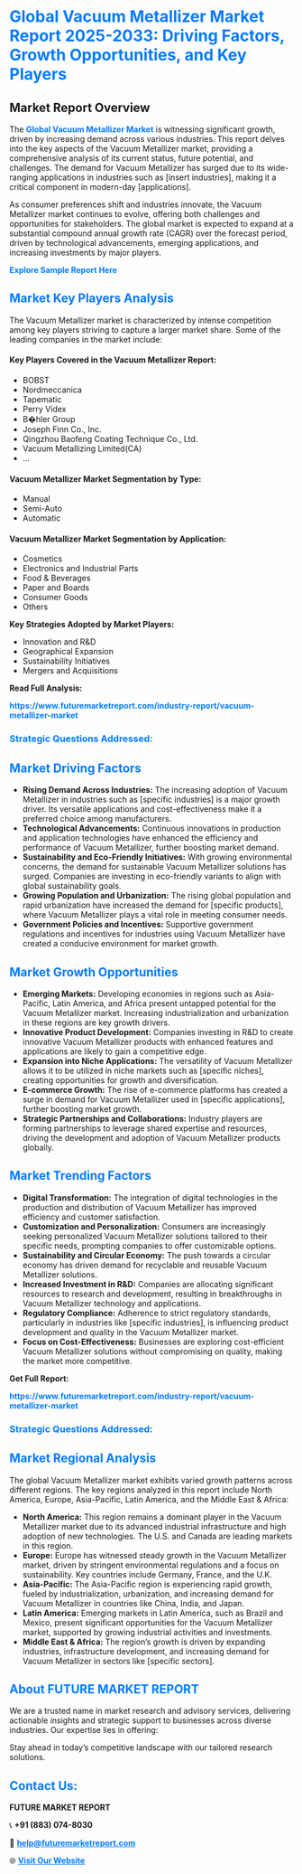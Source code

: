 <h1 style="color: #007BFF;">Global Vacuum Metallizer Market Report 2025-2033: Driving Factors, Growth Opportunities, and Key Players</h1>

<section id="overview">
<h2>Market Report Overview</h2>
<p>The <a href="https://www.futuremarketreport.com/industry-report/vacuum-metallizer-market" style="color: #007BFF; text-decoration: none;"><strong>Global Vacuum Metallizer Market</strong></a> is witnessing significant growth, driven by increasing demand across various industries. This report delves into the key aspects of the Vacuum Metallizer market, providing a comprehensive analysis of its current status, future potential, and challenges. The demand for Vacuum Metallizer has surged due to its wide-ranging applications in industries such as [insert industries], making it a critical component in modern-day [applications].</p>
<p>As consumer preferences shift and industries innovate, the Vacuum Metallizer market continues to evolve, offering both challenges and opportunities for stakeholders. The global market is expected to expand at a substantial compound annual growth rate (CAGR) over the forecast period, driven by technological advancements, emerging applications, and increasing investments by major players.</p>
</section>

<section id="overview">
<p><a href="https://www.futuremarketreport.com/request-sample/reportId=105445" style="color: #007BFF; text-decoration: none;"><strong>Explore Sample Report Here</strong></a></p>
</section>

<section id="key-players">
<h2 style="color: #007BFF;">Market Key Players Analysis</h2>
<p>The Vacuum Metallizer market is characterized by intense competition among key players striving to capture a larger market share. Some of the leading companies in the market include:</p>
<h4>Key Players Covered in the Vacuum Metallizer Report:</h4>
<ul><li>BOBST</li><li>Nordmeccanica</li><li>Tapematic</li><li>Perry Videx</li><li>B�hler Group</li><li>Joseph Finn Co., Inc.</li><li>Qingzhou Baofeng Coating Technique Co., Ltd.</li><li>Vacuum Metallizing Limited(CA)</li><li>...</li></ul>
<h4>Vacuum Metallizer Market Segmentation by Type:</h4>
<ul><li>Manual</li><li>Semi-Auto</li><li>Automatic</li></ul>

<h4>Vacuum Metallizer Market Segmentation by Application:</h4>
<ul><li>Cosmetics</li><li>Electronics and Industrial Parts</li><li>Food &amp; Beverages</li><li>Paper and Boards</li><li>Consumer Goods</li><li>Others</li></ul>
<p><strong>Key Strategies Adopted by Market Players:</strong></p>
<ul>
<li>Innovation and R&D</li>
<li>Geographical Expansion</li>
<li>Sustainability Initiatives</li>
<li>Mergers and Acquisitions</li>
</ul>
</section>

<section>
<p><strong>Read Full Analysis: </strong></p><a href="https://www.futuremarketreport.com/industry-report/vacuum-metallizer-market" style="color: #007BFF; text-decoration: none;"><strong>https://www.futuremarketreport.com/industry-report/vacuum-metallizer-market</strong></a>
<h3 style="color: #007BFF;">Strategic Questions Addressed:</h3>
</section>

<section id="driving-factors">
<h2 style="color: #007BFF;">Market Driving Factors</h2>
<ul>
<li><strong>Rising Demand Across Industries:</strong> The increasing adoption of Vacuum Metallizer in industries such as [specific industries] is a major growth driver. Its versatile applications and cost-effectiveness make it a preferred choice among manufacturers.</li>
<li><strong>Technological Advancements:</strong> Continuous innovations in production and application technologies have enhanced the efficiency and performance of Vacuum Metallizer, further boosting market demand.</li>
<li><strong>Sustainability and Eco-Friendly Initiatives:</strong> With growing environmental concerns, the demand for sustainable Vacuum Metallizer solutions has surged. Companies are investing in eco-friendly variants to align with global sustainability goals.</li>
<li><strong>Growing Population and Urbanization:</strong> The rising global population and rapid urbanization have increased the demand for [specific products], where Vacuum Metallizer plays a vital role in meeting consumer needs.</li>
<li><strong>Government Policies and Incentives:</strong> Supportive government regulations and incentives for industries using Vacuum Metallizer have created a conducive environment for market growth.</li>
</ul>
</section>

<section id="growth-opportunities">
<h2 style="color: #007BFF;">Market Growth Opportunities</h2>
<ul>
<li><strong>Emerging Markets:</strong> Developing economies in regions such as Asia-Pacific, Latin America, and Africa present untapped potential for the Vacuum Metallizer market. Increasing industrialization and urbanization in these regions are key growth drivers.</li>
<li><strong>Innovative Product Development:</strong> Companies investing in R&D to create innovative Vacuum Metallizer products with enhanced features and applications are likely to gain a competitive edge.</li>
<li><strong>Expansion into Niche Applications:</strong> The versatility of Vacuum Metallizer allows it to be utilized in niche markets such as [specific niches], creating opportunities for growth and diversification.</li>
<li><strong>E-commerce Growth:</strong> The rise of e-commerce platforms has created a surge in demand for Vacuum Metallizer used in [specific applications], further boosting market growth.</li>
<li><strong>Strategic Partnerships and Collaborations:</strong> Industry players are forming partnerships to leverage shared expertise and resources, driving the development and adoption of Vacuum Metallizer products globally.</li>
</ul>
</section>

<section id="trending-factors">
<h2 style="color: #007BFF;">Market Trending Factors</h2>
<ul>
<li><strong>Digital Transformation:</strong> The integration of digital technologies in the production and distribution of Vacuum Metallizer has improved efficiency and customer satisfaction.</li>
<li><strong>Customization and Personalization:</strong> Consumers are increasingly seeking personalized Vacuum Metallizer solutions tailored to their specific needs, prompting companies to offer customizable options.</li>
<li><strong>Sustainability and Circular Economy:</strong> The push towards a circular economy has driven demand for recyclable and reusable Vacuum Metallizer solutions.</li>
<li><strong>Increased Investment in R&D:</strong> Companies are allocating significant resources to research and development, resulting in breakthroughs in Vacuum Metallizer technology and applications.</li>
<li><strong>Regulatory Compliance:</strong> Adherence to strict regulatory standards, particularly in industries like [specific industries], is influencing product development and quality in the Vacuum Metallizer market.</li>
<li><strong>Focus on Cost-Effectiveness:</strong> Businesses are exploring cost-efficient Vacuum Metallizer solutions without compromising on quality, making the market more competitive.</li>
</ul>
</section>

<section>
<p><strong>Get Full Report: </strong></p><a href="https://www.futuremarketreport.com/industry-report/vacuum-metallizer-market" style="color: #007BFF; text-decoration: none;"><strong>https://www.futuremarketreport.com/industry-report/vacuum-metallizer-market</strong></a>
<h3 style="color: #007BFF;">Strategic Questions Addressed:</h3>
</section>


<section id="regional-analysis">
<h2 style="color: #007BFF;">Market Regional Analysis</h2>
<p>The global Vacuum Metallizer market exhibits varied growth patterns across different regions. The key regions analyzed in this report include North America, Europe, Asia-Pacific, Latin America, and the Middle East & Africa:</p>
<ul>
<li><strong>North America:</strong> This region remains a dominant player in the Vacuum Metallizer market due to its advanced industrial infrastructure and high adoption of new technologies. The U.S. and Canada are leading markets in this region.</li>
<li><strong>Europe:</strong> Europe has witnessed steady growth in the Vacuum Metallizer market, driven by stringent environmental regulations and a focus on sustainability. Key countries include Germany, France, and the U.K.</li>
<li><strong>Asia-Pacific:</strong> The Asia-Pacific region is experiencing rapid growth, fueled by industrialization, urbanization, and increasing demand for Vacuum Metallizer in countries like China, India, and Japan.</li>
<li><strong>Latin America:</strong> Emerging markets in Latin America, such as Brazil and Mexico, present significant opportunities for the Vacuum Metallizer market, supported by growing industrial activities and investments.</li>
<li><strong>Middle East & Africa:</strong> The region’s growth is driven by expanding industries, infrastructure development, and increasing demand for Vacuum Metallizer in sectors like [specific sectors].</li>
</ul>
</section>

<footer>
<h2 style="color: #007BFF;">About FUTURE MARKET REPORT</h2>
<p>We are a trusted name in market research and advisory services, delivering actionable insights and strategic support to businesses across diverse industries. Our expertise lies in offering:</p>

<p>Stay ahead in today’s competitive landscape with our tailored research solutions.</p>

<h2 style="color: #007BFF;">Contact Us:</h2>
<p><strong>FUTURE MARKET REPORT</strong></p>
<p>📞 <strong>+91 (883) 074-8030</strong></p>
<p>📧 <strong><a href="mailto:help@futuremarketreport.com" style="color: #007BFF;">help@futuremarketreport.com</a></strong></p>
<p>🌐 <strong><a href="https://www.futuremarketreport.com/" style="color: #007BFF;">Visit Our Website</a></strong></p>
</footer>